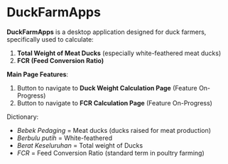 # DuckFarmApps
**DuckFarmApps** is a desktop application designed for duck farmers, specifically used to calculate:  
1. **Total Weight of Meat Ducks** (especially white-feathered meat ducks)  
2. **FCR (Feed Conversion Ratio)**  

**Main Page Features**:  
1. Button to navigate to **Duck Weight Calculation Page** (Feature On-Progress)
2. Button to navigate to **FCR Calculation Page** (Feature On-Progress)

Dictionary:  
- *Bebek Pedaging* = Meat ducks (ducks raised for meat production)  
- *Berbulu putih* = White-feathered  
- *Berat Keseluruhan* = Total weight of Ducks
- *FCR* = Feed Conversion Ratio (standard term in poultry farming)  
